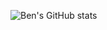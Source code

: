 
![Ben's GitHub stats](https://github-readme-stats.vercel.app/api?username=bhouston&show_icons=true&count_private=true)
